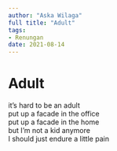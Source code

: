```yaml
---
author: "Aska Wilaga"
full title: "Adult"
tags:
- Renungan
date: 2021-08-14
---
```


# Adult

it’s hard to be an adult  
put up a facade in the office  
put up a facade in the home  
but I’m not a kid anymore  
I should just endure a little pain